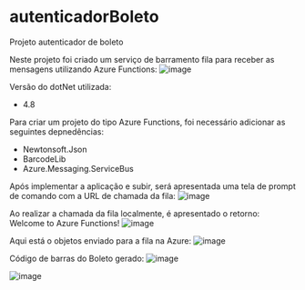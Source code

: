 # autenticadorBoleto
Projeto autenticador de boleto

Neste projeto foi criado um serviço de barramento fila para receber as mensagens utilizando Azure Functions:
![image](https://github.com/user-attachments/assets/d727b3e0-e3db-401f-a1fd-8fdadf45d9e2)

Versão do dotNet utilizada:
- 4.8

Para criar um projeto do tipo Azure Functions, foi necessário adicionar as seguintes depnedências:
- Newtonsoft.Json
- BarcodeLib
- Azure.Messaging.ServiceBus

Após implementar a aplicação e subir, será apresentada uma tela de prompt de comando com a URL de chamada da fila:
![image](https://github.com/user-attachments/assets/9573ba58-cc9c-4ae8-b40f-049fdb1c3fbf)

Ao realizar a chamada da fila localmente, é apresentado o retorno: Welcome to Azure Functions!
![image](https://github.com/user-attachments/assets/2730cf6e-e901-4124-87f0-930c344e8167)

Aqui está o objetos enviado para a fila na Azure:
![image](https://github.com/user-attachments/assets/fb720cd4-c72b-45cf-a5d3-1d48cac3636f)

Código de barras do Boleto gerado:
![image](https://github.com/user-attachments/assets/f27f8408-9188-4e9a-9801-18d959a8f5cb)

![image](https://github.com/user-attachments/assets/3eaa15a1-ff10-4866-aca7-333164cc59da)





